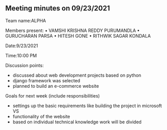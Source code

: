 
## Meeting minutes on 09/23/2021

Team name:ALPHA 

Members present:
• VAMSHI KRISHNA REDDY PURUMANDLA
• GURUCHARAN PARSA
• HITESH GONE
• RITHWIK SAGAR KONDALA

Date:9/23/2021

Time:10:00 PM

Discussion points: 

* discussed about web development projects based on python
* django framework was selected
* planned to build an e-commerce website

Goals for next week (include responsibilities)

* settings up the basic requirements like building the project in microsoft VS 
* functionality of the website
* based on individual technical knowledge work will be divided 


